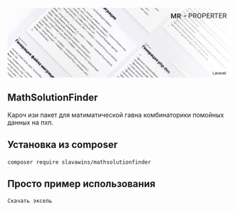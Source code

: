 <p align="center">
<img src="info/logo.jpg">
</p>

## MathSolutionFinder

Кароч изи пакет для матиматической гавна комбинаторики помойных данных на пхп.

## Установка из composer

```  
composer require slavawins/mathsolutionfinder
```

## Просто пример использования

```  
Скачать эксель
```
